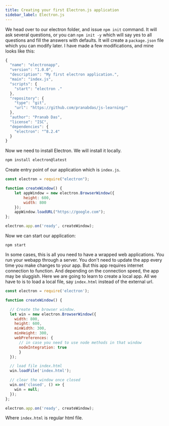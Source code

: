```yaml
---
title: Creating your first Electron.js application
sidebar_label: Electron.js
---
```


We head over to our electron folder, and issue `npm init` command. It will ask
several questions, or you can `npm init -y` which will say yes to all questions
and fill the answers with defaults. It will create a `package.json` file which
you can modify later. I have made a few modifications, and mine looks like this:
```js
{
  "name": "electronapp",
  "version": "1.0.0",
  "description": "My first electron application.",
  "main": "index.js",
  "scripts": {
    "start": "electron ."
  },
  "repository": {
    "type": "git",
    "url": "https://github.com/pranabdas/js-learning/"
  },
  "author": "Pranab Das",
  "license": "ISC",
  "dependencies": {
    "electron": "^8.2.4"
  }
}
```

Now we need to install Electron. We will install it locally.
```js
npm install electron@latest
```

Create entry point of our application which is `index.js`.
```js
const electron = require("electron");

function createWindow() {
    let appWindow = new electron.BrowserWindow({
        height: 600,
        width: 800
    });
    appWindow.loadURL("https://google.com");
};

electron.app.on('ready', createWindow);
```

Now we can start our application:
```
npm start
```

In some cases, this is all you need to have a wrapped web applications. You run
your webapp through a server. You don't need to update the app every time you
make changes to your app. But this app requires internet connection to function.
 And depending on the connection speed, the app may be sluggish. Here we are
 going to learn to create a local app. All we have to is to load a local file,
 say `index.html` instead of the external url.

```js
const electron = require('electron');

function createWindow() {

  // Create the browser window.
  let win = new electron.BrowserWindow({
    width: 800,
    height: 600,
    minWidth: 300,
    minHeight: 300,
    webPreferences: {
      // in case you need to use node methods in that window
      nodeIntegration: true
      }
  });

  // load file index.html
  win.loadFile('index.html');

  // clear the window once closed
  win.on('closed', () => {
    win = null;
  });
};

electron.app.on('ready', createWindow);
```

Where `index.html` is regular html file.
